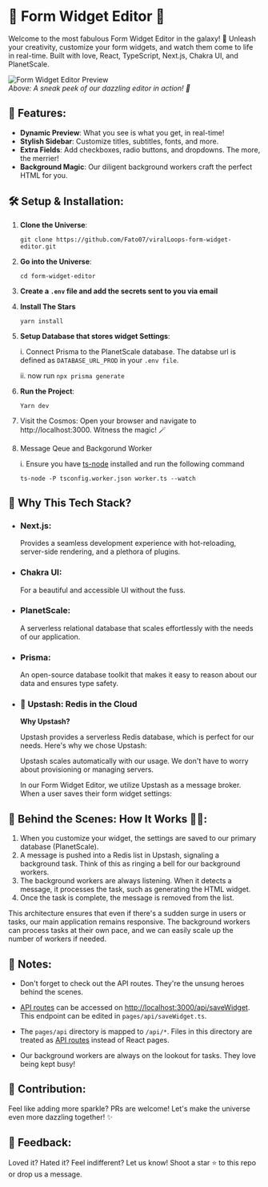 # 🚀 Form Widget Editor 🎨

Welcome to the most fabulous Form Widget Editor in the galaxy! 🌌 Unleash your creativity, customize your form widgets, and watch them come to life in real-time. Built with love, React, TypeScript, Next.js, Chakra UI, and PlanetScale.

![Form Widget Editor Preview](./path-to-your-screenshot.png)  
*Above: A sneak peek of our dazzling editor in action! 🌟*

## 🌈 Features:

- **Dynamic Preview**: What you see is what you get, in real-time!
- **Stylish Sidebar**: Customize titles, subtitles, fonts, and more.
- **Extra Fields**: Add checkboxes, radio buttons, and dropdowns. The more, the merrier!
- **Background Magic**: Our diligent background workers craft the perfect HTML for you.

## 🛠️ Setup & Installation:

1. **Clone the Universe**:
   ```
   git clone https://github.com/Fato07/viralLoops-form-widget-editor.git
   ```
2. **Go into the Universe**:
   ```
   cd form-widget-editor
   ```
3. **Create a `.env` file and add the secrets sent to you via email**
   
4. **Install The Stars**
   ```
   yarn install
   ```
5. **Setup Database that stores widget Settings**:
  
   i. Connect Prisma to the PlanetScale database. The databse url is defined as `DATABASE_URL_PROD` in your `.env file`.

   ii. now run `npx prisma generate`

6. **Run the Project**:
   ```
   Yarn dev
   ```
7. Visit the Cosmos: Open your browser and navigate to http://localhost:3000. Witness the magic! 🪄

8. Message Qeue and Backgorund Worker
   
   i. Ensure you have [ts-node](https://www.npmjs.com/package/ts-node) installed and run the following command

   ```
   ts-node -P tsconfig.worker.json worker.ts --watch
   ```

## 🚀 Why This Tech Stack?
 - ### Next.js:
   Provides a seamless development experience with hot-reloading, server-side rendering, and a plethora of plugins.
 - ### Chakra UI:
   For a beautiful and accessible UI without the fuss.
 - ### PlanetScale: 
   A serverless relational database that scales effortlessly with the needs of our application.
 - ###  Prisma:
   An open-source database toolkit that makes it easy to reason about our data and ensures type safety.

 - ### 🌟 Upstash: Redis in the Cloud

   **Why Upstash?**

   Upstash provides a serverless Redis database, which is perfect for our needs. Here's why we chose Upstash:

   Upstash scales automatically with our usage. We don't have to worry about provisioning or managing servers.


   In our Form Widget Editor, we utilize Upstash as a message broker. When a user saves their form widget settings:

## 🧱 Behind the Scenes: How It Works 🕵️‍♂️:
   1. When you customize your widget, the settings are saved to our primary database (PlanetScale).
   2. A message is pushed into a Redis list in Upstash, signaling a background task. Think of this as ringing a bell for our background workers.
   3. The background workers are always listening. When it detects a message, it processes the task, such as generating the HTML widget.
   4. Once the task is complete, the message is removed from the list.

  This architecture ensures that even if there's a sudden surge in users or tasks, our main application remains responsive. The background workers can process tasks at their own pace, and we can easily scale up the number of workers if needed.

## 📝 Notes:
- Don't forget to check out the API routes. They're the unsung heroes behind the scenes.
- [API routes](https://nextjs.org/docs/api-routes/introduction) can be accessed on [http://localhost:3000/api/saveWidget](http://localhost:3000/api/saveWidget). This endpoint can be edited in `pages/api/saveWidget.ts`.

- The `pages/api` directory is mapped to `/api/*`. Files in this directory are treated as [API routes](https://nextjs.org/docs/api-routes/introduction) instead of React pages.

- Our background workers are always on the lookout for tasks. They love being kept busy!
## 🤝 Contribution:
Feel like adding more sparkle? PRs are welcome! Let's make the universe even more dazzling together! ✨

## 💌 Feedback:
Loved it? Hated it? Feel indifferent? Let us know! Shoot a star ⭐ to this repo or drop us a message.



   

   